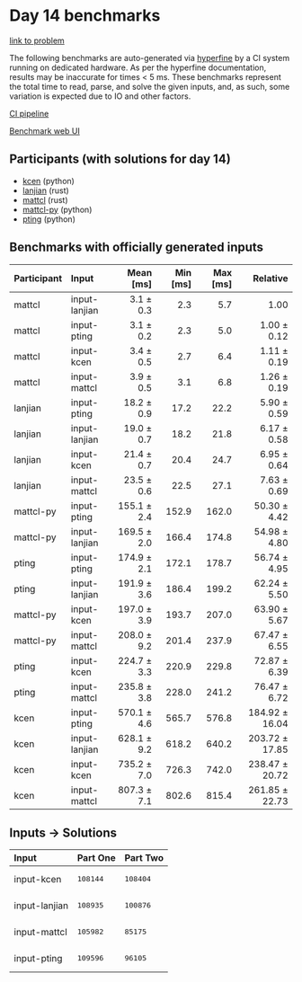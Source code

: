 # Day 14 benchmarks

[link to problem](https://adventofcode.com/2023/day/14)

The following benchmarks are auto-generated via
[hyperfine](https://github.com/sharkdp/hyperfine) by a CI system running on
dedicated hardware. As per the hyperfine documentation, results may be
inaccurate for times < 5 ms. These benchmarks represent the total time to read,
parse, and solve the given inputs, and, as such, some variation is expected due
to IO and other factors.

[CI pipeline](http://ci.papercode.net:8080/teams/main/pipelines/aoc2023)

[Benchmark web UI](https://aoc.ancalagon.black)


## Participants (with solutions for day 14)

- [kcen](https://github.com/kcen/aoc2023) (python)
- [lanjian](https://github.com/lanjian/aoc-2023) (rust)
- [mattcl](https://github.com/mattcl/aoc2023) (rust)
- [mattcl-py](https://github.com/mattcl/aoc2023-py) (python)
- [pting](https://github.com/pting/aoc2023) (python)


## Benchmarks with officially generated inputs

| Participant | Input | Mean [ms] | Min [ms] | Max [ms] | Relative |
|:---|:---|---:|---:|---:|---:|
| mattcl | input-lanjian | 3.1 ± 0.3 | 2.3 | 5.7 | 1.00 |
| mattcl | input-pting | 3.1 ± 0.2 | 2.3 | 5.0 | 1.00 ± 0.12 |
| mattcl | input-kcen | 3.4 ± 0.5 | 2.7 | 6.4 | 1.11 ± 0.19 |
| mattcl | input-mattcl | 3.9 ± 0.5 | 3.1 | 6.8 | 1.26 ± 0.19 |
| lanjian | input-pting | 18.2 ± 0.9 | 17.2 | 22.2 | 5.90 ± 0.59 |
| lanjian | input-lanjian | 19.0 ± 0.7 | 18.2 | 21.8 | 6.17 ± 0.58 |
| lanjian | input-kcen | 21.4 ± 0.7 | 20.4 | 24.7 | 6.95 ± 0.64 |
| lanjian | input-mattcl | 23.5 ± 0.6 | 22.5 | 27.1 | 7.63 ± 0.69 |
| mattcl-py | input-pting | 155.1 ± 2.4 | 152.9 | 162.0 | 50.30 ± 4.42 |
| mattcl-py | input-lanjian | 169.5 ± 2.0 | 166.4 | 174.8 | 54.98 ± 4.80 |
| pting | input-pting | 174.9 ± 2.1 | 172.1 | 178.7 | 56.74 ± 4.95 |
| pting | input-lanjian | 191.9 ± 3.6 | 186.4 | 199.2 | 62.24 ± 5.50 |
| mattcl-py | input-kcen | 197.0 ± 3.9 | 193.7 | 207.0 | 63.90 ± 5.67 |
| mattcl-py | input-mattcl | 208.0 ± 9.2 | 201.4 | 237.9 | 67.47 ± 6.55 |
| pting | input-kcen | 224.7 ± 3.3 | 220.9 | 229.8 | 72.87 ± 6.39 |
| pting | input-mattcl | 235.8 ± 3.8 | 228.0 | 241.2 | 76.47 ± 6.72 |
| kcen | input-pting | 570.1 ± 4.6 | 565.7 | 576.8 | 184.92 ± 16.04 |
| kcen | input-lanjian | 628.1 ± 9.2 | 618.2 | 640.2 | 203.72 ± 17.85 |
| kcen | input-kcen | 735.2 ± 7.0 | 726.3 | 742.0 | 238.47 ± 20.72 |
| kcen | input-mattcl | 807.3 ± 7.1 | 802.6 | 815.4 | 261.85 ± 22.73 |


## Inputs -> Solutions

| Input | Part One | Part Two |
|:---|:---|:---|
|input-kcen|<pre>108144</pre>|<pre>108404</pre>|
|input-lanjian|<pre>108935</pre>|<pre>100876</pre>|
|input-mattcl|<pre>105982</pre>|<pre>85175</pre>|
|input-pting|<pre>109596</pre>|<pre>96105</pre>|